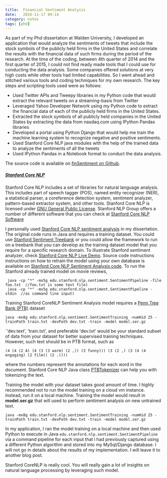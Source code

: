 ```yaml
---
title:  Financial Sentiment Analysis
date:   2016-11-17 09:14
category: notes 
tags: [phd]
---
```


As part of my Phd dissertation at Walden University, I developed an application that would analyze the sentiments of tweets that include the stock symbols of the publicly held firms in the United States and correlate the results with the financial data of such firms during the period of the research.
At the time of the coding, between 4th quarter of 2014 and the first quarter of 2015, I could not find ready made tools that I could use for conducting the data analysis. Some companies offered solutions at very high costs while other tools had limited capabilities. So I went ahead and stitched various tools and coding techniques for my own research. The key steps and scripting tools used were as follows:

- Used Twitter APIs and Tweepy libraries in my Python code that would extract the relevant tweets on a streaming-basis from Twitter
- Leveraged Yahoo Developer Network using my Python code to extract the financial data of each of the publicly held firms in the United States.
- Extracted the stock symbols of all publicly held companies in the United States by extracting the data from nasdaq.com using IPython Pandas libraries
- Developed a portal using Python Django that would help me train the machine learning system to recognize negative and positive sentiments.
- Used Stanford Core NLP java modules with the help of the trained data to analyze the sentiments of all the tweets
- Used IPython Pandas in a Notebook format to conduct the data analysis.

The source code is available on [finSentiment on Github](https://github.com/hoteit/finSentiment).

##### [Stanford Core NLP](http://stanfordnlp.github.io/CoreNLP/)

Stanford Core NLP includes a set of libraries for natural language analysis. This includes part of speech tagger (POS), 
named entity recognizer (NER), a statistical parser, a coreference detection system, sentiment analyzer, pattern-based
extractor system, and other tools. Stanford Core NLP is licensed under 
[GNU General Public License](http://www.gnu.org/licenses/gpl-2.0.html). Stanford NLP Group offers a number of different
software that you can check at [Stanford Core NLP Software](http://nlp.stanford.edu/software)

I personally used [Stanford Core NLP sentiment analysis](http://nlp.stanford.edu/sentiment/) in my dissertation.
The original code runs in Java and requires a training dataset. You could use
[Stanford Sentiment Treebank](http://nlp.stanford.edu/sentiment/treebank.html) or you could allow the framework to run
on a treebank that you can develop as the training dataset model that you require for a specific research domain.
To illustrate Stanford sentiment analyzer, check
[Stanford Core NLP Live Demo](http://nlp.stanford.edu:8080/sentiment/rntnDemo.html). Source code instructions
instructions on how to retrain the model using your own database is available on 
[Stanford Core NLP Sentiment Analysis code](http://nlp.stanford.edu/sentiment/code.html). To run the Stanford already
trained model on movie reviews,

     java -cp "*" -mx5g edu.stanford.nlp.sentiment.SentimentPipeline -file foo.txt  //foo.txt is some text file)
     java -cp "*" -mx5g edu.stanford.nlp.sentiment.SentimentPipeline -stdin  //as command line input)

Training Stanford CoreNLP Sentiment Analysis model requires a [Penn Tree Bank (PTB)](https://www.cis.upenn.edu/~treebank/) dataset

    java -mx8g edu.stanford.nlp.sentiment.SentimentTraining -numHid 25 -trainPath train.txt -devPath dev.txt -train -model model.ser.gz

`'dev.text', 'train.txt', and preferable 'dev.txt' would be your standard subset of data from your dataset for better supervised training techniques. However, such text should be in PTB format, such as

    (4 (4 (2 A) (4 (3 (3 warm) (2 ,)) (3 funny))) (3 (2 ,) (3 (4 (4 engaging) (2 film)) (2 .))))

where the numbers represent the annotations for each word in the document. Stanford Core NLP Java class [PTBTokenizer](http://nlp.stanford.edu/nlp/javadoc/javanlp/edu/stanford/nlp/process/PTBTokenizer.html)
can help you with tokenizing the text.

Training the model with your dataset takes good amount of time. I highly recommended not to run the model training on
a cloud vm instance. Instead, run it on a local machine. Training the model would result in **model.ser.gz**  that will used to perform sentiment analysis on new untrained text.

    java -mx8g edu.stanford.nlp.sentiment.SentimentTraining -numHid 25 -trainPath train.txt -devPath dev.txt -train -model model.ser.gz

In my application, I ran the model training on a local machine and then used Python to execute in Java `edu.stanford.nlp.sentiment.SentimentPipeline`
via a command pipeline for each input that i had previously captured using a different Python algorithm and stored into my MySql/Django database.
I will not go in details about the results of my implementation. I will leave it to another blog post.

Stanford CoreNLP is really cool. You will really gain a lot of insights on natural language processing by leveraging such model.
